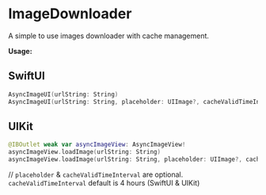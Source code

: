 # ImageDownloader
A simple to use images downloader with cache management.

**Usage:**

SwiftUI
-------
```swift
AsyncImageUI(urlString: String)
AsyncImageUI(urlString: String, placeholder: UIImage?, cacheValidTimeInterval: TimeInterval))
```

UIKit
-----
```swift
@IBOutlet weak var asyncImageView: AsyncImageView!
asyncImageView.loadImage(urlString: String)
asyncImageView.loadImage(urlString: String, placeholder: UIImage?, cacheValidTimeInterval: TimeInterval)
```
// `placeholder` & `cacheValidTimeInterval` are optional. `cacheValidTimeInterval` default is 4 hours (SwiftUI & UIKit)
